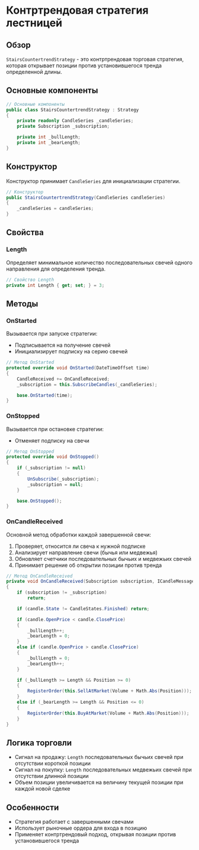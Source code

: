 # Контртрендовая стратегия лестницей

## Обзор

`StairsCountertrendStrategy` - это контртрендовая торговая стратегия, которая открывает позиции против установившегося тренда определенной длины.

## Основные компоненты

```cs
// Основные компоненты
public class StairsCountertrendStrategy : Strategy
{
    private readonly CandleSeries _candleSeries;
    private Subscription _subscription;

    private int _bullLength;
    private int _bearLength;
}
```

## Конструктор

Конструктор принимает `CandleSeries` для инициализации стратегии.

```cs
// Конструктор
public StairsCountertrendStrategy(CandleSeries candleSeries)
{
    _candleSeries = candleSeries;
}
```

## Свойства

### Length

Определяет минимальное количество последовательных свечей одного направления для определения тренда.

```cs
// Свойство Length
private int Length { get; set; } = 3;
```

## Методы

### OnStarted

Вызывается при запуске стратегии:

- Подписывается на получение свечей
- Инициализирует подписку на серию свечей

```cs
// Метод OnStarted
protected override void OnStarted(DateTimeOffset time)
{
    CandleReceived += OnCandleReceived;
    _subscription = this.SubscribeCandles(_candleSeries);

    base.OnStarted(time);
}
```

### OnStopped

Вызывается при остановке стратегии:

- Отменяет подписку на свечи

```cs
// Метод OnStopped
protected override void OnStopped()
{
    if (_subscription != null)
    {
        UnSubscribe(_subscription);
        _subscription = null;
    }

    base.OnStopped();
}
```

### OnCandleReceived

Основной метод обработки каждой завершенной свечи:

1. Проверяет, относится ли свеча к нужной подписке
2. Анализирует направление свечи (бычья или медвежья)
3. Обновляет счетчики последовательных бычьих и медвежьих свечей
4. Принимает решение об открытии позиции против тренда

```cs
// Метод OnCandleReceived
private void OnCandleReceived(Subscription subscription, ICandleMessage candle)
{
    if (subscription != _subscription)
        return;

    if (candle.State != CandleStates.Finished) return;

    if (candle.OpenPrice < candle.ClosePrice)
    {
        _bullLength++;
        _bearLength = 0;
    }
    else if (candle.OpenPrice > candle.ClosePrice)
    {
        _bullLength = 0;
        _bearLength++;
    }

    if (_bullLength >= Length && Position >= 0)
    {
        RegisterOrder(this.SellAtMarket(Volume + Math.Abs(Position)));
    }
    else if (_bearLength >= Length && Position <= 0)
    {
        RegisterOrder(this.BuyAtMarket(Volume + Math.Abs(Position)));
    }
}
```

## Логика торговли

- Сигнал на продажу: `Length` последовательных бычьих свечей при отсутствии короткой позиции
- Сигнал на покупку: `Length` последовательных медвежьих свечей при отсутствии длинной позиции
- Объем позиции увеличивается на величину текущей позиции при каждой новой сделке

## Особенности

- Стратегия работает с завершенными свечами
- Использует рыночные ордера для входа в позицию
- Применяет контртрендовый подход, открывая позиции против установившегося тренда